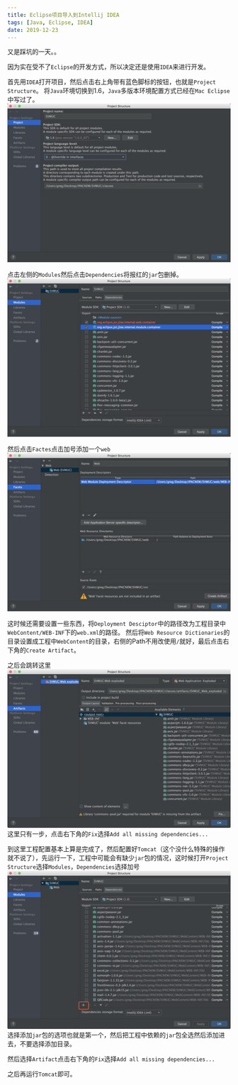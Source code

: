 ```yaml
---
title: Eclipse项目导入到Intellij IDEA
tags: [Java, Eclipse, IDEA]
date: 2019-12-23
---
```

又是踩坑的一天。。


因为实在受不了`Eclipse`的开发方式，所以决定还是使用`IDEA`来进行开发。

首先用`IDEA`打开项目，然后点击右上角带有蓝色脚标的按钮，也就是`Project Structure`。
将`Java`环境切换到1.6，`Java`多版本环境配置方式已经在`Mac Eclipse`中写过了。
![](/img/idea-proj.png)

点击左侧的`Modules`然后点击`Dependencies`将报红的`jar`包删掉。
![](/img/idea-proj-modules.png)

然后点击`Factes`点击加号添加一个`web`
![](/img/idea-proj-facets.png)

这时候还需要设置一些东西，将`Deployment Desciptor`中的路径改为工程目录中`WebContent/WEB-INF`下的`web.xml`的路径。
然后将`Web Resource Dictionaries`的目录设置成工程中`WebContent`的目录，右侧的Path不用改使用`/`就好，最后点击右下角的`Create Artifact`。

之后会跳转这里
![](/img/idea-proj-artifacts.png)
这里只有一步，点击右下角的`Fix`选择`Add all missing dependencies...`

到这里工程配置基本上算是完成了，然后配置好`Tomcat`（这个没什么特殊的操作就不说了），先运行一下，工程中可能会有缺少`jar`包的情况，这时候打开`Project Structure`选择`Modules`，`Dependencies`选择加号
![](/img/idea-proj-addde.png)
选择添加`jar`包的选项也就是第一个，然后把工程中依赖的`jar`包全选然后添加进去，不要选择添加目录。

然后选择`Artifact`点击右下角的`Fix`选择`Add all missing dependencies...`

之后再运行`Tomcat`即可。